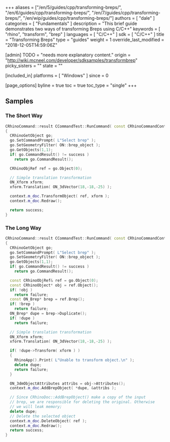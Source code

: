 +++
aliases = ["/en/5/guides/cpp/transforming-breps/", "/en/6/guides/cpp/transforming-breps/", "/en/7/guides/cpp/transforming-breps/", "/en/wip/guides/cpp/transforming-breps/"]
authors = [ "dale" ]
categories = [ "Fundamentals" ]
description = "This brief guide demonstrates two ways of transforming Breps using C/C++"
keywords = [ "rhino", "transform", "brep" ]
languages = [ "C/C++" ]
sdk = [ "C/C++" ]
title = "Transforming Breps"
type = "guides"
weight = 1
override_last_modified = "2018-12-05T14:59:06Z"

[admin]
TODO = "needs more explanatory content."
origin = "http://wiki.mcneel.com/developer/sdksamples/transformbrep"
picky_sisters = ""
state = ""

[included_in]
platforms = [ "Windows" ]
since = 0

[page_options]
byline = true
toc = true
toc_type = "single"
+++

 
## Samples

### The Short Way

```cpp
CRhinoCommand::result CCommandTest::RunCommand( const CRhinoCommandContext& context )
{
  CRhinoGetObject go;
  go.SetCommandPrompt( L"Select brep" );
  go.SetGeometryFilter( ON::brep_object );
  go.GetObjects(1,1);
  if( go.CommandResult() != success )
    return go.CommandResult();

  CRhinoObjRef ref = go.Object(0);

  // Simple translation transformation
  ON_Xform xform;
  xform.Translation( ON_3dVector(18,-18,-25) );

  context.m_doc.TransformObject( ref, xform );
  context.m_doc.Redraw();

  return success;
}
```

### The Long Way

```cpp
CRhinoCommand::result CCommandTest::RunCommand( const CRhinoCommandContext& context )
{
  CRhinoGetObject go;
  go.SetCommandPrompt( L"Select brep" );
  go.SetGeometryFilter( ON::brep_object );
  go.GetObjects(1,1);
  if( go.CommandResult() != success )
    return go.CommandResult();

  const CRhinoObjRef& ref = go.Object(0);
  const CRhinoObject* obj = ref.Object();
  if( !obj )
    return failure;
  const ON_Brep* brep = ref.Brep();
  if( !brep )
    return failure;
  ON_Brep* dupe = brep->Duplicate();
  if( !dupe )
    return failure;

  // Simple translation transformation
  ON_Xform xform;
  xform.Translation( ON_3dVector(18,-18,-25) );

  if( !dupe->Transform( xform ) )
  {
    RhinoApp().Print( L"Unable to transform object.\n" );
    delete dupe;
    return failure;
  }

  ON_3dmObjectAttributes attribs = obj->Attributes();
  context.m_doc.AddBrepObject( *dupe, &attribs );

  // Since CRhinoDoc::AddBrepObject() make a copy of the input
  // brep, we are responsible for deleting the original. Otherwise
  // we will leak memory;
  delete dupe;
  // Delete the selected object
  context.m_doc.DeleteObject( ref );
  context.m_doc.Redraw();
  return success;
}
```
